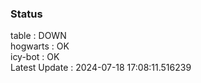 ### Status


table : DOWN  
hogwarts : OK  
icy-bot : OK  
Latest Update : 2024-07-18 17:08:11.516239
